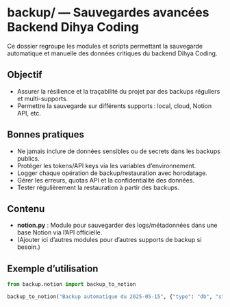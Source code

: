 # backup/ — Sauvegardes avancées Backend Dihya Coding

Ce dossier regroupe les modules et scripts permettant la sauvegarde automatique et manuelle des données critiques du backend Dihya Coding.

## Objectif

- Assurer la résilience et la traçabilité du projet par des backups réguliers et multi-supports.
- Permettre la sauvegarde sur différents supports : local, cloud, Notion API, etc.

## Bonnes pratiques

- Ne jamais inclure de données sensibles ou de secrets dans les backups publics.
- Protéger les tokens/API keys via les variables d’environnement.
- Logger chaque opération de backup/restauration avec horodatage.
- Gérer les erreurs, quotas API et la confidentialité des données.
- Tester régulièrement la restauration à partir des backups.

## Contenu

- **notion.py** : Module pour sauvegarder des logs/métadonnées dans une base Notion via l’API officielle.
- (Ajouter ici d’autres modules pour d’autres supports de backup si besoin.)

## Exemple d’utilisation

```python
from backup.notion import backup_to_notion

backup_to_notion("Backup automatique du 2025-05-15", {"type": "db", "status": "ok"})